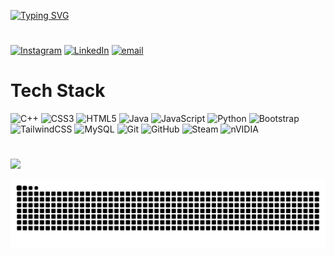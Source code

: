 [![Typing SVG](https://readme-typing-svg.demolab.com?font=calibri&size=35&pause=1000&color=C70000&center=true&width=500&lines=Hi+There+%F0%9F%91%8B;I'm+Ahsan)](https://git.io/typing-svg)
#
[![Instagram](https://img.shields.io/badge/Instagram-%23E4405F.svg?logo=Instagram&logoColor=white)](https://instagram.com/a.ahzr) [![LinkedIn](https://img.shields.io/badge/LinkedIn-%230077B5.svg?logo=linkedin&logoColor=white)](https://linkedin.com/in/aahazr) [![email](https://img.shields.io/badge/Email-D14836?logo=gmail&logoColor=white)](mailto:andiahsanashuri@gmail.com) 

# Tech Stack
![C++](https://img.shields.io/badge/c++-%2300599C.svg?style=plastic&logo=c%2B%2B&logoColor=white) ![CSS3](https://img.shields.io/badge/css3-%231572B6.svg?style=plastic&logo=css3&logoColor=white) ![HTML5](https://img.shields.io/badge/html5-%23E34F26.svg?style=plastic&logo=html5&logoColor=white) ![Java](https://img.shields.io/badge/java-%23ED8B00.svg?style=plastic&logo=openjdk&logoColor=white) ![JavaScript](https://img.shields.io/badge/javascript-%23323330.svg?style=plastic&logo=javascript&logoColor=%23F7DF1E) ![Python](https://img.shields.io/badge/python-3670A0?style=plastic&logo=python&logoColor=ffdd54) ![Bootstrap](https://img.shields.io/badge/bootstrap-%238511FA.svg?style=plastic&logo=bootstrap&logoColor=white) ![TailwindCSS](https://img.shields.io/badge/tailwindcss-%2338B2AC.svg?style=plastic&logo=tailwind-css&logoColor=white) ![MySQL](https://img.shields.io/badge/mysql-4479A1.svg?style=plastic&logo=mysql&logoColor=white) ![Git](https://img.shields.io/badge/git-%23F05033.svg?style=plastic&logo=git&logoColor=white) ![GitHub](https://img.shields.io/badge/github-%23121011.svg?style=plastic&logo=github&logoColor=white) ![Steam](https://img.shields.io/badge/steam-%23000000.svg?style=plastic&logo=steam&logoColor=white) ![nVIDIA](https://img.shields.io/badge/nVIDIA-%2376B900.svg?style=plastic&logo=nVIDIA&logoColor=white)

#
![](https://github-profile-trophy.vercel.app/?username=aahzr&theme=radical&no-frame=false&no-bg=true&margin-w=3)

<picture>
  <source media="(prefers-color-scheme: dark)" srcset="https://raw.githubusercontent.com/aahzr/aahzr/output/github-snake-dark.svg" />
  <source media="(prefers-color-scheme: light)" srcset="https://raw.githubusercontent.com/aahzr/aahzr/output/github-snake.svg" />
  <img alt="github-snake" src="https://raw.githubusercontent.com/aahzr/aahzr/output/github-snake.svg" />
</picture>
